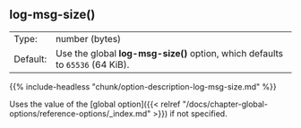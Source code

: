 ---
---
<!-- DISCLAIMER: This file is based on the syslog-ng Open Source Edition documentation https://github.com/balabit/syslog-ng-ose-guides/commit/2f4a52ee61d1ea9ad27cb4f3168b95408fddfdf2 and is used under the terms of The syslog-ng Open Source Edition Documentation License. The file has been modified by Axoflow. -->

## log-msg-size()

|          |                                                                                 |
| -------- | ------------------------------------------------------------------------------- |
| Type:    | number (bytes)                                                                  |
| Default: | Use the global **log-msg-size()** option, which defaults to `65536` (64 KiB). |

{{% include-headless "chunk/option-description-log-msg-size.md" %}}

Uses the value of the [global option]({{< relref "/docs/chapter-global-options/reference-options/_index.md" >}}) if not specified.

